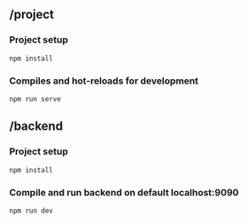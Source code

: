 ## /project

### Project setup
```
npm install
```

### Compiles and hot-reloads for development
```
npm run serve
```

## /backend

### Project setup
```
npm install
```

### Compile and run backend on default localhost:9090
```
npm run dev
```
